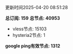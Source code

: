 更新时间2025-04-20 08:51:28

**总订阅: 159**
**总节点: 40953**
- vless节点: 15103
- hysteria2节点: 1

**google ping有效节点: 1312**
